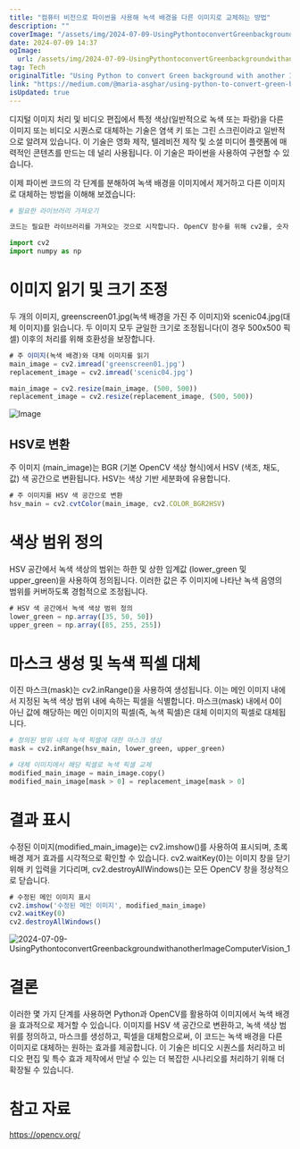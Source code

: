 ```yaml
---
title: "컴퓨터 비전으로 파이썬을 사용해 녹색 배경을 다른 이미지로 교체하는 방법"
description: ""
coverImage: "/assets/img/2024-07-09-UsingPythontoconvertGreenbackgroundwithanotherImageComputerVision_0.png"
date: 2024-07-09 14:37
ogImage:
  url: /assets/img/2024-07-09-UsingPythontoconvertGreenbackgroundwithanotherImageComputerVision_0.png
tag: Tech
originalTitle: "Using Python to convert Green background with another Image | Computer Vision"
link: "https://medium.com/@maria-asghar/using-python-to-convert-green-background-with-another-image-computer-vision-acb0f70419d4"
isUpdated: true
---
```


디지털 이미지 처리 및 비디오 편집에서 특정 색상(일반적으로 녹색 또는 파랑)을 다른 이미지 또는 비디오 시퀀스로 대체하는 기술은 염색 키 또는 그린 스크린이라고 일반적으로 알려져 있습니다. 이 기술은 영화 제작, 텔레비전 제작 및 소셜 미디어 플랫폼에 매력적인 콘텐츠를 만드는 데 널리 사용됩니다. 이 기술은 파이썬을 사용하여 구현할 수 있습니다.

이제 파이썬 코드의 각 단계를 분해하여 녹색 배경을 이미지에서 제거하고 다른 이미지로 대체하는 방법을 이해해 보겠습니다:

```python
# 필요한 라이브러리 가져오기

코드는 필요한 라이브러리를 가져오는 것으로 시작합니다. OpenCV 함수를 위해 cv2를, 숫자 연산을 위해 numpy를 가져옵니다.
```

<!-- seedividend - 사각형 -->

<ins class="adsbygoogle"
     style="display:block"
     data-ad-client="ca-pub-4877378276818686"
     data-ad-slot="1898504329"
     data-ad-format="auto"
     data-full-width-responsive="true"></ins>

<script>
     (adsbygoogle = window.adsbygoogle || []).push({});
</script>

```js
import cv2
import numpy as np
```

# 이미지 읽기 및 크기 조정

두 개의 이미지, greenscreen01.jpg(녹색 배경을 가진 주 이미지)와 scenic04.jpg(대체 이미지)를 읽습니다. 두 이미지 모두 균일한 크기로 조정됩니다(이 경우 500x500 픽셀) 이후의 처리를 위해 호환성을 보장합니다.

```js
# 주 이미지(녹색 배경)와 대체 이미지를 읽기
main_image = cv2.imread('greenscreen01.jpg')
replacement_image = cv2.imread('scenic04.jpg')

main_image = cv2.resize(main_image, (500, 500))
replacement_image = cv2.resize(replacement_image, (500, 500))
```

<!-- seedividend - 사각형 -->

<ins class="adsbygoogle"
     style="display:block"
     data-ad-client="ca-pub-4877378276818686"
     data-ad-slot="1898504329"
     data-ad-format="auto"
     data-full-width-responsive="true"></ins>

<script>
     (adsbygoogle = window.adsbygoogle || []).push({});
</script>

![Image](/assets/img/2024-07-09-UsingPythontoconvertGreenbackgroundwithanotherImageComputerVision_0.png)

## HSV로 변환

주 이미지 (main_image)는 BGR (기본 OpenCV 색상 형식)에서 HSV (색조, 채도, 값) 색 공간으로 변환됩니다. HSV는 색상 기반 세분화에 유용합니다.

```js
# 주 이미지를 HSV 색 공간으로 변환
hsv_main = cv2.cvtColor(main_image, cv2.COLOR_BGR2HSV)
```

<!-- seedividend - 사각형 -->

<ins class="adsbygoogle"
     style="display:block"
     data-ad-client="ca-pub-4877378276818686"
     data-ad-slot="1898504329"
     data-ad-format="auto"
     data-full-width-responsive="true"></ins>

<script>
     (adsbygoogle = window.adsbygoogle || []).push({});
</script>

# 색상 범위 정의

HSV 공간에서 녹색 색상의 범위는 하한 및 상한 임계값 (lower_green 및 upper_green)을 사용하여 정의됩니다. 이러한 값은 주 이미지에 나타난 녹색 음영의 범위를 커버하도록 경험적으로 조정됩니다.

```js
# HSV 색 공간에서 녹색 색상 범위 정의
lower_green = np.array([35, 50, 50])
upper_green = np.array([85, 255, 255])
```

# 마스크 생성 및 녹색 픽셀 대체

<!-- seedividend - 사각형 -->

<ins class="adsbygoogle"
     style="display:block"
     data-ad-client="ca-pub-4877378276818686"
     data-ad-slot="1898504329"
     data-ad-format="auto"
     data-full-width-responsive="true"></ins>

<script>
     (adsbygoogle = window.adsbygoogle || []).push({});
</script>

이진 마스크(mask)는 cv2.inRange()을 사용하여 생성됩니다. 이는 메인 이미지 내에서 지정된 녹색 색상 범위 내에 속하는 픽셀을 식별합니다. 마스크(mask) 내에서 0이 아닌 값에 해당하는 메인 이미지의 픽셀(즉, 녹색 픽셀)은 대체 이미지의 픽셀로 대체됩니다.

```python
# 정의된 범위 내의 녹색 픽셀에 대한 마스크 생성
mask = cv2.inRange(hsv_main, lower_green, upper_green)

# 대체 이미지에서 해당 픽셀로 녹색 픽셀 교체
modified_main_image = main_image.copy()
modified_main_image[mask > 0] = replacement_image[mask > 0]
```

# 결과 표시

수정된 이미지(modified_main_image)는 cv2.imshow()를 사용하여 표시되며, 초록 배경 제거 효과를 시각적으로 확인할 수 있습니다. cv2.waitKey(0)는 이미지 창을 닫기 위해 키 입력을 기다리며, cv2.destroyAllWindows()는 모든 OpenCV 창을 정상적으로 닫습니다.

<!-- seedividend - 사각형 -->

<ins class="adsbygoogle"
     style="display:block"
     data-ad-client="ca-pub-4877378276818686"
     data-ad-slot="1898504329"
     data-ad-format="auto"
     data-full-width-responsive="true"></ins>

<script>
     (adsbygoogle = window.adsbygoogle || []).push({});
</script>

```js
# 수정된 메인 이미지 표시
cv2.imshow('수정된 메인 이미지', modified_main_image)
cv2.waitKey(0)
cv2.destroyAllWindows()
```

![2024-07-09-UsingPythontoconvertGreenbackgroundwithanotherImageComputerVision_1](/assets/img/2024-07-09-UsingPythontoconvertGreenbackgroundwithanotherImageComputerVision_1.png)

# 결론

이러한 몇 가지 단계를 사용하면 Python과 OpenCV를 활용하여 이미지에서 녹색 배경을 효과적으로 제거할 수 있습니다. 이미지를 HSV 색 공간으로 변환하고, 녹색 색상 범위를 정의하고, 마스크를 생성하고, 픽셀을 대체함으로써, 이 코드는 녹색 배경을 다른 이미지로 대체하는 원하는 효과를 제공합니다. 이 기술은 비디오 시퀀스를 처리하고 비디오 편집 및 특수 효과 제작에서 만날 수 있는 더 복잡한 시나리오를 처리하기 위해 더 확장될 수 있습니다.

<!-- seedividend - 사각형 -->

<ins class="adsbygoogle"
     style="display:block"
     data-ad-client="ca-pub-4877378276818686"
     data-ad-slot="1898504329"
     data-ad-format="auto"
     data-full-width-responsive="true"></ins>

<script>
     (adsbygoogle = window.adsbygoogle || []).push({});
</script>

# 참고 자료

https://opencv.org/
